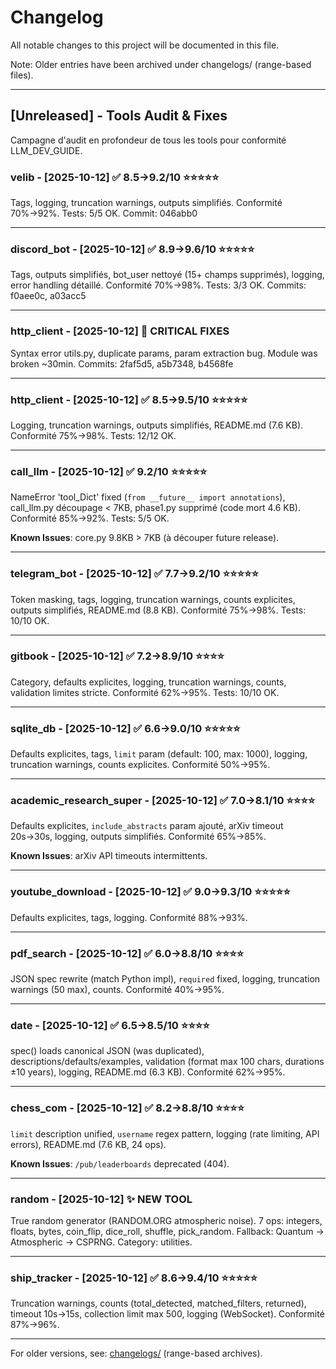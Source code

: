 # Changelog

All notable changes to this project will be documented in this file.

Note: Older entries have been archived under changelogs/ (range-based files).

---

## [Unreleased] - Tools Audit & Fixes

Campagne d'audit en profondeur de tous les tools pour conformité LLM_DEV_GUIDE.

### velib - [2025-10-12] ✅ 8.5→9.2/10 ⭐⭐⭐⭐⭐

Tags, logging, truncation warnings, outputs simplifiés. Conformité 70%→92%. Tests: 5/5 OK. Commit: 046abb0

---

### discord_bot - [2025-10-12] ✅ 8.9→9.6/10 ⭐⭐⭐⭐⭐

Tags, outputs simplifiés, bot_user nettoyé (15+ champs supprimés), logging, error handling détaillé. Conformité 70%→98%. Tests: 3/3 OK. Commits: f0aee0c, a03acc5

---

### http_client - [2025-10-12] 🔴 CRITICAL FIXES

Syntax error utils.py, duplicate params, param extraction bug. Module was broken ~30min. Commits: 2faf5d5, a5b7348, b4568fe

---

### http_client - [2025-10-12] ✅ 8.5→9.5/10 ⭐⭐⭐⭐⭐

Logging, truncation warnings, outputs simplifiés, README.md (7.6 KB). Conformité 75%→98%. Tests: 12/12 OK.

---

### call_llm - [2025-10-12] ✅ 9.2/10 ⭐⭐⭐⭐⭐

NameError 'tool_Dict' fixed (`from __future__ import annotations`), call_llm.py découpage < 7KB, phase1.py supprimé (code mort 4.6 KB). Conformité 85%→92%. Tests: 5/5 OK.

**Known Issues**: core.py 9.8KB > 7KB (à découper future release).

---

### telegram_bot - [2025-10-12] ✅ 7.7→9.2/10 ⭐⭐⭐⭐⭐

Token masking, tags, logging, truncation warnings, counts explicites, outputs simplifiés, README.md (8.8 KB). Conformité 75%→98%. Tests: 10/10 OK.

---

### gitbook - [2025-10-12] ✅ 7.2→8.9/10 ⭐⭐⭐⭐

Category, defaults explicites, logging, truncation warnings, counts, validation limites stricte. Conformité 62%→95%. Tests: 10/10 OK.

---

### sqlite_db - [2025-10-12] ✅ 6.6→9.0/10 ⭐⭐⭐⭐⭐

Defaults explicites, tags, `limit` param (default: 100, max: 1000), logging, truncation warnings, counts explicites. Conformité 50%→95%.

---

### academic_research_super - [2025-10-12] ✅ 7.0→8.1/10 ⭐⭐⭐⭐

Defaults explicites, `include_abstracts` param ajouté, arXiv timeout 20s→30s, logging, outputs simplifiés. Conformité 65%→85%.

**Known Issues**: arXiv API timeouts intermittents.

---

### youtube_download - [2025-10-12] ✅ 9.0→9.3/10 ⭐⭐⭐⭐⭐

Defaults explicites, tags, logging. Conformité 88%→93%.

---

### pdf_search - [2025-10-12] ✅ 6.0→8.8/10 ⭐⭐⭐⭐

JSON spec rewrite (match Python impl), `required` fixed, logging, truncation warnings (50 max), counts. Conformité 40%→95%.

---

### date - [2025-10-12] ✅ 6.5→8.5/10 ⭐⭐⭐⭐

spec() loads canonical JSON (was duplicated), descriptions/defaults/examples, validation (format max 100 chars, durations ±10 years), logging, README.md (6.3 KB). Conformité 62%→95%.

---

### chess_com - [2025-10-12] ✅ 8.2→8.8/10 ⭐⭐⭐⭐

`limit` description unified, `username` regex pattern, logging (rate limiting, API errors), README.md (7.6 KB, 24 ops).

**Known Issues**: `/pub/leaderboards` deprecated (404).

---

### random - [2025-10-12] ✨ NEW TOOL

True random generator (RANDOM.ORG atmospheric noise). 7 ops: integers, floats, bytes, coin_flip, dice_roll, shuffle, pick_random. Fallback: Quantum → Atmospheric → CSPRNG. Category: utilities.

---

### ship_tracker - [2025-10-12] ✅ 8.6→9.4/10 ⭐⭐⭐⭐⭐

Truncation warnings, counts (total_detected, matched_filters, returned), timeout 10s→15s, collection limit max 500, logging (WebSocket). Conformité 87%→96%.

---

For older versions, see: [changelogs/](changelogs/) (range-based archives).
